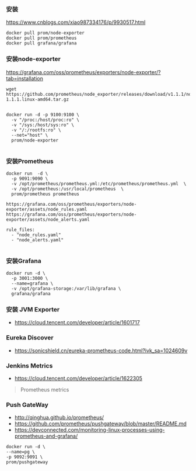 

### 安装
https://www.cnblogs.com/xiao987334176/p/9930517.html
```
docker pull prom/node-exporter
docker pull prom/prometheus
docker pull grafana/grafana
```


### 安装node-exporter
https://grafana.com/oss/prometheus/exporters/node-exporter/?tab=installation
```
wget https://github.com/prometheus/node_exporter/releases/download/v1.1.1/node_exporter-1.1.1.linux-amd64.tar.gz
```

```

docker run -d -p 9100:9100 \
  -v "/proc:/host/proc:ro" \
  -v "/sys:/host/sys:ro" \
  -v "/:/rootfs:ro" \
  --net="host" \
  prom/node-exporter
  
```

### 安装Prometheus

```
docker run  -d \
  -p 9091:9090 \
  -v /opt/prometheus/prometheus.yml:/etc/prometheus/prometheus.yml  \
  -v /opt/prometheus:/usr/local/prometheus  \
  prom/prometheus prometheus
```


```
https://grafana.com/oss/prometheus/exporters/node-exporter/assets/node_rules.yaml
https://grafana.com/oss/prometheus/exporters/node-exporter/assets/node_alerts.yaml

```

```
rule_files:
  - "node_rules.yaml"
  - "node_alerts.yaml"
  
```

### 安装Grafana
```
docker run -d \
  -p 3001:3000 \
  --name=grafana \
  -v /opt/grafana-storage:/var/lib/grafana \
  grafana/grafana
```
 

### 安装 JVM Exporter
* https://cloud.tencent.com/developer/article/1601717


### Eureka Discover
* https://sonicshield.cn/eureka-prometheus-code.html?ivk_sa=1024609v



### Jenkins Metrics
* https://cloud.tencent.com/developer/article/1622305
> Prometheus metrics



### Push GateWay
* http://qinghua.github.io/prometheus/
* https://github.com/prometheus/pushgateway/blob/master/README.md
* https://devconnected.com/monitoring-linux-processes-using-prometheus-and-grafana/


```
docker run -d \
--name=pg \
-p 9092:9091 \
prom/pushgateway

```
